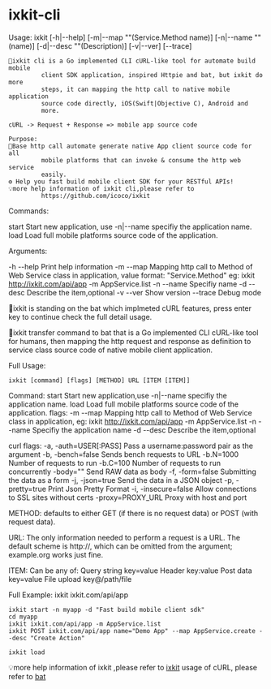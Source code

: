 # ixkit-cli

Usage: ixkit <Command> [-h|--help] [-m|--map "<value>"(Service.Method name)]
             [-n|--name "<value>"(name)] [-d|--desc "<value>"(Description)]
             [-v|--ver] [--trace]

             
	🐙ixkit cli is a Go implemented CLI cURL-like tool for automate build mobile
             client SDK application, inspired Httpie and bat, but ixkit do more
             steps, it can mapping the http call to native mobile application
             source code directly, iOS(Swift|Objective C), Android and
             more.

	cURL -> Request + Response => mobile app source code

	Purpose:
	🚀Base http call automate generate native App client source code for all
             mobile platforms that can invoke & consume the http web service
             easily.
	⚙️ Help you fast build mobile client SDK for your RESTful APIs!
	💡more help information of ixkit cli,please refer to
             https://github.com/icoco/ixkit


Commands:

  start  Start new application, use -n|--name <name> specifiy the application
          name.
  load   Load full mobile platforms source code of the application.

Arguments:

  -h  --help   Print help information
  -m  --map    Mapping http call to Method of Web Service class in application,
               value format: "Service.Method" 
 eg: ixkit http://ixkit.com/api/app -m AppService.list
  -n  --name   Specifiy name
  -d  --desc   Describe the item,optional
  -v  --ver    Show version
      --trace  Debug mode

🚦ixkit is standing on the bat which implmeted cURL features, press enter key to continue check the full detail usage.

🐙ixkit transfer command to bat that is a Go implemented CLI cURL-like tool for humans, then mapping the http request and response as definition to service class source code of native mobile client application. 

Full Usage:

	ixkit [command] [flags] [METHOD] URL [ITEM [ITEM]] 

Command:
  start  Start new application,use -n|--name <name> specifiy the application name.
  load   Load full mobile platforms source code of the application.
flags:
  -m  --map   Mapping http call to Method of Web Service class in application,
 		eg: ixkit http://ixkit.com/api/app -m AppService.list
  -n  --name  Specifiy the application name
  -d  --desc  Describe the item,optional

curl flags:
  -a, -auth=USER[:PASS]       Pass a username:password pair as the argument
  -b, -bench=false            Sends bench requests to URL
  -b.N=1000                   Number of requests to run
  -b.C=100                    Number of requests to run concurrently
  -body=""                    Send RAW data as body
  -f, -form=false             Submitting the data as a form
  -j, -json=true              Send the data in a JSON object
  -p, -pretty=true            Print Json Pretty Format
  -i, -insecure=false         Allow connections to SSL sites without certs
  -proxy=PROXY_URL            Proxy with host and port

METHOD:
  defaults to either GET (if there is no request data) or POST (with request data).

URL:
  The only information needed to perform a request is a URL. The default scheme is http://,
  which can be omitted from the argument; example.org works just fine.

ITEM:
  Can be any of:
    Query string   key=value
    Header         key:value
    Post data      key=value
    File upload    key@/path/file

Full Example:
	ixkit ixkit.com/api/app
	
	ixkit start -n myapp -d "Fast build mobile client sdk"
	cd myapp
	ixkit ixkit.com/api/app -m AppService.list 
	ixkit POST ixkit.com/api/app name="Demo App" --map AppService.create --desc "Create Action"
	
	ixkit load


💡more help information of ixkit ,please refer to <a href="http://www.ixkit.com">ixkit</a>
usage of cURL, please refer to <a href="https://github.com/astaxie/bat">bat</a>
